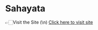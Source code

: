 # Sahayata
👉🏻Visit the Site
(\n)
[Click here to visit site](https://pratiks-1107.github.io/Sahayata/)

